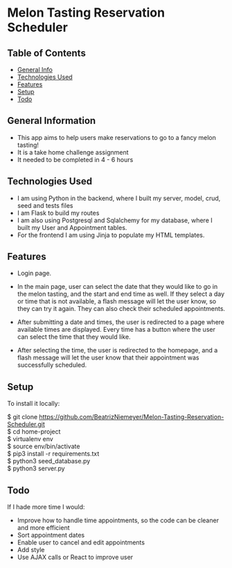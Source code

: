 # Melon Tasting Reservation Scheduler

## Table of Contents
* [General Info](#general-information)
* [Technologies Used](#technologies-used)
* [Features](#features)
* [Setup](#setup)
* [Todo](#todo)



## General Information
- This app aims to help users make reservations to go to a fancy melon tasting! 
- It is a take home challenge assignment
- It needed to be completed in 4 - 6 hours



## Technologies Used
- I am using Python in the backend, where I built my server, model, crud, seed and tests files
- I am Flask to build my routes
- I am also using Postgresql and Sqlalchemy for my database, where I built my User and Appointment tables.
- For the frontend I am using Jinja to populate my HTML templates.



## Features
- Login page.

- In the main page, user can select the date that they would like to go in the melon tasting, and the start and end time as well. If they select a day or time that is not available, a flash message will let the user know, so they can try it again. They can also check their scheduled appointments.

- After submitting a date and times, the user is redirected to a page where available times are displayed. Every time has a button where the user can select the time that they would like.


- After selecting the time, the user is redirected to the homepage, and a flash message will let the user know that their appointment was successfully scheduled.


## Setup

To install it locally:

$ git clone https://github.com/BeatrizNiemeyer/Melon-Tasting-Reservation-Scheduler.git <br>
$ cd home-project <br>
$ virtualenv env <br>
$ source env/bin/activate <br>
$ pip3 install -r requirements.txt <br>
$ python3 seed_database.py <br>
$ python3 server.py <br>



## Todo

If I hade more time I would:

- Improve how to handle time appointments, so the code can be cleaner and more efficient 
- Sort appointment dates
- Enable user to cancel and edit appointments
- Add style
- Use AJAX calls or React to improve user
